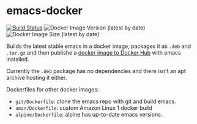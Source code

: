 # emacs-docker

[![Build Status](https://jenkins.sudo.is/buildStatus/icon?job=ben%2Femacs-docker%2Fmaster&style=flat-square)](https://jenkins.sudo.is/job/ben/job/emacs-docker/job/master/)
![Docker Image Version (latest by date)](https://img.shields.io/docker/v/benediktkr/emacs?style=flat-square)
![Docker Image Size (latest by date)](https://img.shields.io/docker/image-size/benediktkr/emacs?sort=date&style=flat-square)

Builds the latest stable emacs in a docker image, packages it as `.deb` and `.tar.gz` and then publishe a [docker image to Docker Hub](https://hub.docker.com/r/benediktkr/emacs-docker/) with emacs installed.

Currently the `.deb` package has no dependencies and there isn't an apt archive hosting it either.

Dockerfiles for other docker images:

 * `git/Dockerfile`: clone the emacs repo with git and build emacs.
 * `amzn/Dockerfile`: custom Amazon Linux 1 docker build
 * `alpine/Dockerfile`: alpine has up-to-date emacs versions.
